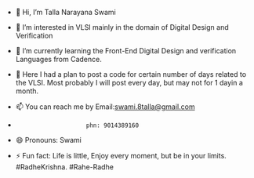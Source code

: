 - 👋 Hi, I’m Talla Narayana Swami
- 👀 I’m interested in VLSI mainly in the domain of Digital Design and Verification
- 🌱 I’m currently learning the Front-End Digital Design and verification Languages from Cadence.
- 💞️ Here I had a plan to post a code for certain number of days related to the VLSI.
   Most probably I will post every day, but may not for 1 dayin a month.

- 📫 You can reach me by Email:swami.8talla@gmail.com
-                         phn: 9014389160
- 😄 Pronouns: Swami
- ⚡ Fun fact: Life is little, Enjoy every moment, but be in your limits.
      #RadheKrishna.   #Rahe-Radhe
<!---
t-swami/t-swami is a ✨ special ✨ repository because its `README.md` (this file) appears on your GitHub profile.
You can click the Preview link to take a look at your changes.
--->
